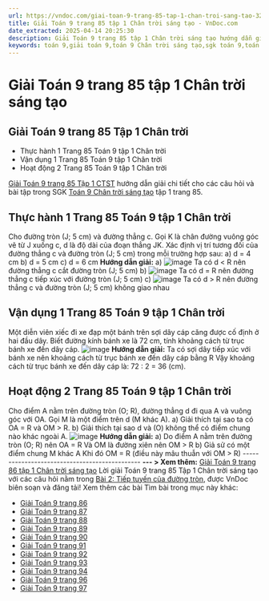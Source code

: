 ```yaml
---
url: https://vndoc.com/giai-toan-9-trang-85-tap-1-chan-troi-sang-tao-325018
title: Giải Toán 9 trang 85 tập 1 Chân trời sáng tạo - VnDoc.com
date_extracted: 2025-04-14 20:25:30
description: Giải Toán 9 trang 85 tập 1 Chân trời sáng tạo hướng dẫn giải chi tiết các câu hỏi và bài tập trong SGK Toán 9 Chân trời sáng tạo tập 1.
keywords: toán 9,giải toán 9,toán 9 Chân trời sáng tạo,sgk toán 9,toán lớp 9,toán lớp 9 Chân trời sáng tạo,sgk toán 9 Chân trời sáng tạo,toán 9 ctst,giải sgk toán 9 Chân trời sáng tạo,toán 9 Chân trời sáng tạo tập 1,giải bài tập toán 9 Chân trời sáng tạo,Tiếp tuyến của đường tròn,toán 9 Chân trời sáng tạo tập 1 trang 88,toán 9 Chân trời sáng tạo tập 1 trang 84,toán 9 Chân trời sáng tạo tập 1 trang 85,toán 9 trang 85,giải toán 9 trang 85,toán 9 trang 85 chân trời,giải toán 9 trang 85 chân trời
---
```


# Giải Toán 9 trang 85 tập 1 Chân trời sáng tạo
## **Giải Toán 9 trang 85 Tập 1 Chân trời**
  * Thực hành 1 Trang 85 Toán 9 tập 1 Chân trời
  * Vận dụng 1 Trang 85 Toán 9 tập 1 Chân trời
  * Hoạt động 2 Trang 85 Toán 9 tập 1 Chân trời

[Giải Toán 9 trang 85 Tập 1 CTST](<https://vndoc.com/giai-toan-9-trang-85-tap-1-chan-troi-sang-tao-325018>) hướng dẫn giải chi tiết cho các câu hỏi và bài tập trong SGK [Toán 9 Chân trời sáng tạo](<https://vndoc.com/toan-9-chan-troi-sang-tao>) tập 1 trang 85.
## **Thực hành 1 Trang 85 Toán 9 tập 1 Chân trời**
Cho đường tròn \(J; 5 cm\) và đường thẳng c. Gọi K là chân đường vuông góc vẽ từ J xuống c, d là độ dài của đoạn thẳng JK. Xác định vị trí tương đối của đường thẳng c và đường tròn \(J; 5 cm\) trong mỗi trường hợp sau:
a\) d = 4 cm
b\) d = 5 cm
c\) d = 6 cm
**Hướng dẫn giải:**
a\)
![image](https://i.vdoc.vn/data/image/2024/07/24/638574358827880487.png)
Ta có d < R nên đường thẳng c cắt đường tròn \(J; 5 cm\)
b\)
![image](https://i.vdoc.vn/data/image/2024/07/24/638574358826630368.png)
Ta có d = R nên đường thẳng c tiếp xúc với đường tròn \(J; 5 cm\)
c\)
![image](https://i.vdoc.vn/data/image/2024/07/24/638574358825849168.png)
Ta có d > R nên đường thẳng c và đường tròn \(J; 5 cm\) không giao nhau
## **Vận dụng 1 Trang 85 Toán 9 tập 1 Chân trời**
Một diễn viên xiếc đi xe đạp một bánh trên sợi dây cáp căng được cố định ở hai đầu dây. Biết đường kính bánh xe là 72 cm, tính khoảng cách từ trục bánh xe đến dây cáp.
![image](https://i.vdoc.vn/data/image/2024/07/24/638574358824755482.png)
**Hướng dẫn giải:**
Ta có sợi dây tiếp xúc với bánh xe nên khoảng cách từ trục bánh xe đến dây cáp bằng R
Vậy khoảng cách từ trục bánh xe đến dây cáp là:
72 : 2 = 36 \(cm\).
## **Hoạt động 2 Trang 85 Toán 9 tập 1 Chân trời**
Cho điểm A nằm trên đường tròn \(O; R\), đường thẳng d đi qua A và vuông góc với OA. Gọi M là một điểm trên d \(M khác A\).
a\) Giải thích tại sao ta có OA = R và OM > R.
b\) Giải thích tại sao d và \(O\) không thể có điểm chung nào khác ngoài A.
![image](https://i.vdoc.vn/data/image/2024/07/24/638574358822255642.png)
**Hướng dẫn giải:**
a\) Do điểm A nằm trên đường tròn \(O; R\) nên OA = R
Và OM là đường xiên nên OM > R
b\) Giả sử có một điểm chung M khác A
Khi đó OM = R \(điều này mâu thuẫn với OM > R\)
\----------------------------------------------
**\--- > Xem thêm:** [Giải Toán 9 trang 86 tập 1 Chân trời sáng tạo](<https://vndoc.com/giai-toan-9-trang-86-tap-1-chan-troi-sang-tao-325021>)
Lời giải Toán 9 trang 85 Tập 1 Chân trời sáng tạo với các câu hỏi nằm trong [Bài 2: Tiếp tuyến của đường tròn](<https://vndoc.com/toan-9-chan-troi-sang-tao-bai-2-tiep-tuyen-cua-duong-tron-321031>), được VnDoc biên soạn và đăng tải\!
Xem thêm các bài Tìm bài trong mục này khác:
  * [Giải Toán 9 trang 86](</giai-toan-9-trang-86-tap-1-chan-troi-sang-tao-325021>)
  * [Giải Toán 9 trang 87](</giai-toan-9-trang-87-tap-1-chan-troi-sang-tao-325026>)
  * [Giải Toán 9 trang 88](</giai-toan-9-trang-88-tap-1-chan-troi-sang-tao-325031>)
  * [Giải Toán 9 trang 89](</giai-toan-9-trang-89-tap-1-chan-troi-sang-tao-325080>)
  * [Giải Toán 9 trang 90](</giai-toan-9-trang-90-tap-1-chan-troi-sang-tao-325097>)
  * [Giải Toán 9 trang 91](</giai-toan-9-trang-91-tap-1-chan-troi-sang-tao-325104>)
  * [Giải Toán 9 trang 92](</giai-toan-9-trang-92-tap-1-chan-troi-sang-tao-325107>)
  * [Giải Toán 9 trang 93](</giai-toan-9-trang-93-tap-1-chan-troi-sang-tao-325114>)
  * [Giải Toán 9 trang 94](</giai-toan-9-trang-94-tap-1-chan-troi-sang-tao-325120>)
  * [Giải Toán 9 trang 96](</giai-toan-9-trang-96-tap-1-chan-troi-sang-tao-325126>)
  * [Giải Toán 9 trang 97](</giai-toan-9-trang-97-tap-1-chan-troi-sang-tao-325128>)

